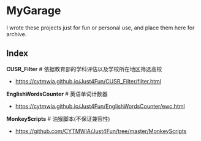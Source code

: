 # MyGarage
I wrote these projects just for fun or personal use, and place them here for archive.


## Index

**CUSR_Filter** # 依据教育部的学科评估以及学校所在地区筛选高校
* https://cytmwia.github.io/Just4Fun/CUSR_Filter/filter.html

**EnglishWordsCounter** # 英语单词计数器
* https://cytmwia.github.io/Just4Fun/EnglishWordsCounter/ewc.html

**MonkeyScripts** # 油猴脚本(不保证兼容性)
* https://github.com/CYTMWIA/Just4Fun/tree/master/MonkeyScripts
